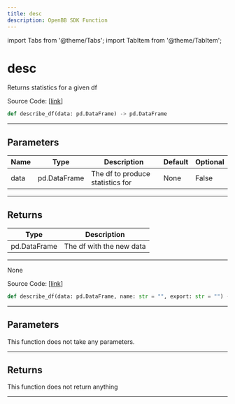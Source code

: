 ```yaml
---
title: desc
description: OpenBB SDK Function
---
```


import Tabs from '@theme/Tabs';
import TabItem from '@theme/TabItem';

# desc

<Tabs>
<TabItem value="model" label="Model" default>

Returns statistics for a given df

Source Code: [[link](https://github.com/OpenBB-finance/OpenBBTerminal/tree/main/openbb_terminal/forecast/forecast_model.py#L480)]

```python
def describe_df(data: pd.DataFrame) -> pd.DataFrame
```
---
## Parameters

| Name | Type | Description | Default | Optional |
| ---- | ---- | ----------- | ------- | -------- |
| data | pd.DataFrame | The df to produce statistics for | None | False |

---
## Returns

| Type | Description |
| ---- | ----------- |
| pd.DataFrame | The df with the new data |

---


</TabItem>
<TabItem value="view" label="View">

None

Source Code: [[link](https://github.com/OpenBB-finance/OpenBBTerminal/tree/main/openbb_terminal/forecast/forecast_view.py#L257)]

```python
def describe_df(data: pd.DataFrame, name: str = "", export: str = "") -> None
```
---
## Parameters

This function does not take any parameters.

---
## Returns

This function does not return anything

---


</TabItem>
</Tabs>